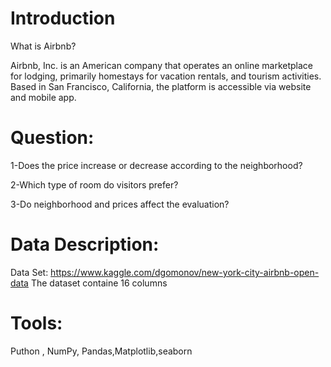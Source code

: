 

# Introduction

What is Airbnb?


Airbnb, Inc. is an American company that operates an online marketplace for lodging, primarily homestays for vacation rentals, and tourism activities. Based in San Francisco, California, the platform is accessible via website and mobile app.

# Question:

1-Does the price increase or decrease according to the neighborhood?

2-Which type of room do visitors prefer?

3-Do neighborhood and prices affect the evaluation?

# Data Description:

Data Set: https://www.kaggle.com/dgomonov/new-york-city-airbnb-open-data
 The dataset containe 16 columns

# Tools:

 Puthon , NumPy, Pandas,Matplotlib,seaborn
 


